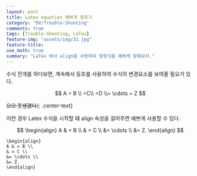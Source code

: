 ```yaml
---
layout: post
title: Latex equation 예쁘게 맞추기
category: "DV/Trouble-Shooting"
comments: true
tags: [Trouble-Shooting, LaTex]
feature-img: "assets/img/31.jpg"
feature-title:
use_math: true
summary: "LaTex 에서 align을 사용하여 방정식을 예쁘게 맞춰보자."
---
```


수식 전개를 하다보면, 계속해서 등호를 사용하여 수식의 변경요소를 보여줄 필요가 있다.

$$
A = B \\
=C\\
=D \\= \cdots = Z
$$

~~으으 못생겼다~~{: .center-text}

이런 경우 Latex 수식을 시작할 떄 align 속성을 걸어주면 예쁘게 사용할 수 있다.

$$
\begin{align}
A & = B \\
& = C \\
&= \cdots \\
&= Z.
\end{align}
$$

```
\begin{align}
A & = B \\
& = C \\
&= \cdots \\
&= Z.
\end{align}
```

